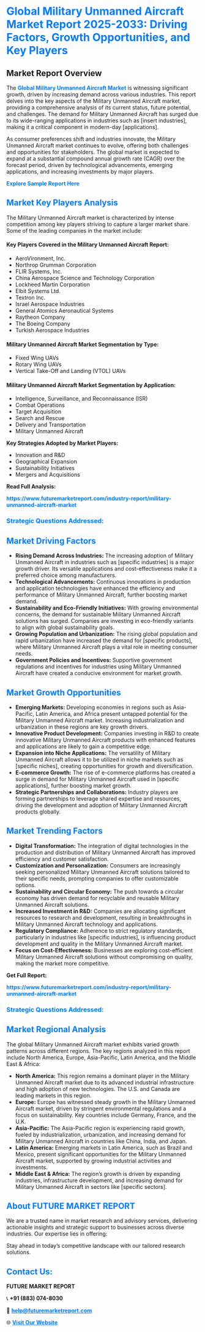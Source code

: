<h1 style="color: #007BFF;">Global Military Unmanned Aircraft Market Report 2025-2033: Driving Factors, Growth Opportunities, and Key Players</h1>

<section id="overview">
<h2>Market Report Overview</h2>
<p>The <a href="https://www.futuremarketreport.com/industry-report/military-unmanned-aircraft-market" style="color: #007BFF; text-decoration: none;"><strong>Global Military Unmanned Aircraft Market</strong></a> is witnessing significant growth, driven by increasing demand across various industries. This report delves into the key aspects of the Military Unmanned Aircraft market, providing a comprehensive analysis of its current status, future potential, and challenges. The demand for Military Unmanned Aircraft has surged due to its wide-ranging applications in industries such as [insert industries], making it a critical component in modern-day [applications].</p>
<p>As consumer preferences shift and industries innovate, the Military Unmanned Aircraft market continues to evolve, offering both challenges and opportunities for stakeholders. The global market is expected to expand at a substantial compound annual growth rate (CAGR) over the forecast period, driven by technological advancements, emerging applications, and increasing investments by major players.</p>
</section>

<section id="overview">
<p><a href="https://www.futuremarketreport.com/request-sample/reportId=116469" style="color: #007BFF; text-decoration: none;"><strong>Explore Sample Report Here</strong></a></p>
</section>

<section id="key-players">
<h2 style="color: #007BFF;">Market Key Players Analysis</h2>
<p>The Military Unmanned Aircraft market is characterized by intense competition among key players striving to capture a larger market share. Some of the leading companies in the market include:</p>
<h4>Key Players Covered in the Military Unmanned Aircraft Report:</h4>
<ul><li>AeroVironment, Inc.</li><li>Northrop Grumman Corporation</li><li>FLIR Systems, Inc.</li><li>China Aerospace Science and Technology Corporation</li><li>Lockheed Martin Corporation</li><li>Elbit Systems Ltd.</li><li>Textron Inc.</li><li>Israel Aerospace Industries</li><li>General Atomics Aeronautical Systems</li><li>Raytheon Company</li><li>The Boeing Company</li><li>Turkish Aerospace Industries</li></ul>
<h4>Military Unmanned Aircraft Market Segmentation by Type:</h4>
<ul><li>Fixed Wing UAVs</li><li>Rotary Wing UAVs</li><li>Vertical Take-Off and Landing (VTOL) UAVs</li></ul>

<h4>Military Unmanned Aircraft Market Segmentation by Application:</h4>
<ul><li>Intelligence, Surveillance, and Reconnaissance (ISR)</li><li>Combat Operations</li><li>Target Acquisition</li><li>Search and Rescue</li><li>Delivery and Transportation</li><li>Military Unmanned Aircraft</li></ul>
<p><strong>Key Strategies Adopted by Market Players:</strong></p>
<ul>
<li>Innovation and R&D</li>
<li>Geographical Expansion</li>
<li>Sustainability Initiatives</li>
<li>Mergers and Acquisitions</li>
</ul>
</section>

<section>
<p><strong>Read Full Analysis: </strong></p><a href="https://www.futuremarketreport.com/industry-report/military-unmanned-aircraft-market" style="color: #007BFF; text-decoration: none;"><strong>https://www.futuremarketreport.com/industry-report/military-unmanned-aircraft-market</strong></a>
<h3 style="color: #007BFF;">Strategic Questions Addressed:</h3>
</section>

<section id="driving-factors">
<h2 style="color: #007BFF;">Market Driving Factors</h2>
<ul>
<li><strong>Rising Demand Across Industries:</strong> The increasing adoption of Military Unmanned Aircraft in industries such as [specific industries] is a major growth driver. Its versatile applications and cost-effectiveness make it a preferred choice among manufacturers.</li>
<li><strong>Technological Advancements:</strong> Continuous innovations in production and application technologies have enhanced the efficiency and performance of Military Unmanned Aircraft, further boosting market demand.</li>
<li><strong>Sustainability and Eco-Friendly Initiatives:</strong> With growing environmental concerns, the demand for sustainable Military Unmanned Aircraft solutions has surged. Companies are investing in eco-friendly variants to align with global sustainability goals.</li>
<li><strong>Growing Population and Urbanization:</strong> The rising global population and rapid urbanization have increased the demand for [specific products], where Military Unmanned Aircraft plays a vital role in meeting consumer needs.</li>
<li><strong>Government Policies and Incentives:</strong> Supportive government regulations and incentives for industries using Military Unmanned Aircraft have created a conducive environment for market growth.</li>
</ul>
</section>

<section id="growth-opportunities">
<h2 style="color: #007BFF;">Market Growth Opportunities</h2>
<ul>
<li><strong>Emerging Markets:</strong> Developing economies in regions such as Asia-Pacific, Latin America, and Africa present untapped potential for the Military Unmanned Aircraft market. Increasing industrialization and urbanization in these regions are key growth drivers.</li>
<li><strong>Innovative Product Development:</strong> Companies investing in R&D to create innovative Military Unmanned Aircraft products with enhanced features and applications are likely to gain a competitive edge.</li>
<li><strong>Expansion into Niche Applications:</strong> The versatility of Military Unmanned Aircraft allows it to be utilized in niche markets such as [specific niches], creating opportunities for growth and diversification.</li>
<li><strong>E-commerce Growth:</strong> The rise of e-commerce platforms has created a surge in demand for Military Unmanned Aircraft used in [specific applications], further boosting market growth.</li>
<li><strong>Strategic Partnerships and Collaborations:</strong> Industry players are forming partnerships to leverage shared expertise and resources, driving the development and adoption of Military Unmanned Aircraft products globally.</li>
</ul>
</section>

<section id="trending-factors">
<h2 style="color: #007BFF;">Market Trending Factors</h2>
<ul>
<li><strong>Digital Transformation:</strong> The integration of digital technologies in the production and distribution of Military Unmanned Aircraft has improved efficiency and customer satisfaction.</li>
<li><strong>Customization and Personalization:</strong> Consumers are increasingly seeking personalized Military Unmanned Aircraft solutions tailored to their specific needs, prompting companies to offer customizable options.</li>
<li><strong>Sustainability and Circular Economy:</strong> The push towards a circular economy has driven demand for recyclable and reusable Military Unmanned Aircraft solutions.</li>
<li><strong>Increased Investment in R&D:</strong> Companies are allocating significant resources to research and development, resulting in breakthroughs in Military Unmanned Aircraft technology and applications.</li>
<li><strong>Regulatory Compliance:</strong> Adherence to strict regulatory standards, particularly in industries like [specific industries], is influencing product development and quality in the Military Unmanned Aircraft market.</li>
<li><strong>Focus on Cost-Effectiveness:</strong> Businesses are exploring cost-efficient Military Unmanned Aircraft solutions without compromising on quality, making the market more competitive.</li>
</ul>
</section>

<section>
<p><strong>Get Full Report: </strong></p><a href="https://www.futuremarketreport.com/industry-report/military-unmanned-aircraft-market" style="color: #007BFF; text-decoration: none;"><strong>https://www.futuremarketreport.com/industry-report/military-unmanned-aircraft-market</strong></a>
<h3 style="color: #007BFF;">Strategic Questions Addressed:</h3>
</section>


<section id="regional-analysis">
<h2 style="color: #007BFF;">Market Regional Analysis</h2>
<p>The global Military Unmanned Aircraft market exhibits varied growth patterns across different regions. The key regions analyzed in this report include North America, Europe, Asia-Pacific, Latin America, and the Middle East & Africa:</p>
<ul>
<li><strong>North America:</strong> This region remains a dominant player in the Military Unmanned Aircraft market due to its advanced industrial infrastructure and high adoption of new technologies. The U.S. and Canada are leading markets in this region.</li>
<li><strong>Europe:</strong> Europe has witnessed steady growth in the Military Unmanned Aircraft market, driven by stringent environmental regulations and a focus on sustainability. Key countries include Germany, France, and the U.K.</li>
<li><strong>Asia-Pacific:</strong> The Asia-Pacific region is experiencing rapid growth, fueled by industrialization, urbanization, and increasing demand for Military Unmanned Aircraft in countries like China, India, and Japan.</li>
<li><strong>Latin America:</strong> Emerging markets in Latin America, such as Brazil and Mexico, present significant opportunities for the Military Unmanned Aircraft market, supported by growing industrial activities and investments.</li>
<li><strong>Middle East & Africa:</strong> The region’s growth is driven by expanding industries, infrastructure development, and increasing demand for Military Unmanned Aircraft in sectors like [specific sectors].</li>
</ul>
</section>

<footer>
<h2 style="color: #007BFF;">About FUTURE MARKET REPORT</h2>
<p>We are a trusted name in market research and advisory services, delivering actionable insights and strategic support to businesses across diverse industries. Our expertise lies in offering:</p>

<p>Stay ahead in today’s competitive landscape with our tailored research solutions.</p>

<h2 style="color: #007BFF;">Contact Us:</h2>
<p><strong>FUTURE MARKET REPORT</strong></p>
<p>📞 <strong>+91 (883) 074-8030</strong></p>
<p>📧 <strong><a href="mailto:help@futuremarketreport.com" style="color: #007BFF;">help@futuremarketreport.com</a></strong></p>
<p>🌐 <strong><a href="https://www.futuremarketreport.com/" style="color: #007BFF;">Visit Our Website</a></strong></p>
</footer>